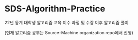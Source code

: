 # SDS-Algorithm-Practice

22년 동계 대학생 알고리즘 교육 이수 과정 및 수강 이후 알고리즘 풀이

(현재 알고리즘 공부는 Source-Machine organization repo에서 진행)
